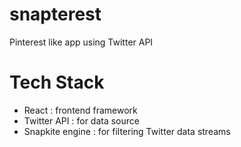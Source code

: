 # snapterest
Pinterest like app using Twitter API

# Tech Stack
* React : frontend framework
* Twitter API : for data source
* Snapkite engine : for filtering Twitter data streams

